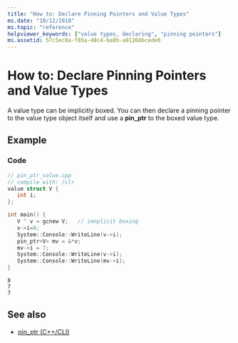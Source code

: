 ```yaml
---
title: "How to: Declare Pinning Pointers and Value Types"
ms.date: "10/12/2018"
ms.topic: "reference"
helpviewer_keywords: ["value types, declaring", "pinning pointers"]
ms.assetid: 57c5ec8a-f85a-48c4-ba8b-a81268bcede0
---
```

# How to: Declare Pinning Pointers and Value Types

A value type can be implicitly boxed. You can then declare a pinning pointer to the value type object itself and use a **pin_ptr** to the boxed value type.

## Example

### Code

```cpp
// pin_ptr_value.cpp
// compile with: /clr
value struct V {
   int i;
};

int main() {
   V ^ v = gcnew V;   // imnplicit boxing
   v->i=8;
   System::Console::WriteLine(v->i);
   pin_ptr<V> mv = &*v;
   mv->i = 7;
   System::Console::WriteLine(v->i);
   System::Console::WriteLine(mv->i);
}
```

```Output
8
7
7
```

## See also

- [pin_ptr (C++/CLI)](../windows/pin-ptr-cpp-cli.md)
